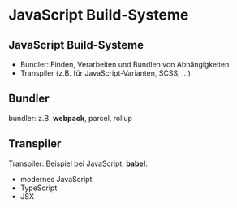 # JavaScript Build-Systeme

## JavaScript Build-Systeme

- Bundler: Finden, Verarbeiten und Bundlen von Abhängigkeiten
- Transpiler (z.B. für JavaScript-Varianten, SCSS, ...)

## Bundler

bundler: z.B. **webpack**, parcel, rollup

## Transpiler

Transpiler: Beispiel bei JavaScript: **babel**:

- modernes JavaScript
- TypeScript
- JSX
